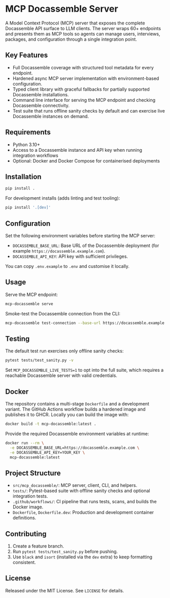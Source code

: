# MCP Docassemble Server

A Model Context Protocol (MCP) server that exposes the complete Docassemble API surface to LLM clients. The server wraps 60+ endpoints and presents them as MCP tools so agents can manage users, interviews, packages, and configuration through a single integration point.

## Key Features
- Full Docassemble coverage with structured tool metadata for every endpoint.
- Hardened async MCP server implementation with environment-based configuration.
- Typed client library with graceful fallbacks for partially supported Docassemble installations.
- Command line interface for serving the MCP endpoint and checking Docassemble connectivity.
- Test suite that runs offline sanity checks by default and can exercise live Docassemble instances on demand.

## Requirements
- Python 3.10+
- Access to a Docassemble instance and API key when running integration workflows
- Optional: Docker and Docker Compose for containerised deployments

## Installation
```bash
pip install .
```

For development installs (adds linting and test tooling):

```bash
pip install '.[dev]'
```

## Configuration
Set the following environment variables before starting the MCP server:

- `DOCASSEMBLE_BASE_URL`: Base URL of the Docassemble deployment (for example `https://docassemble.example.com`).
- `DOCASSEMBLE_API_KEY`: API key with sufficient privileges.

You can copy `.env.example` to `.env` and customise it locally.

## Usage
Serve the MCP endpoint:

```bash
mcp-docassemble serve
```

Smoke-test the Docassemble connection from the CLI:

```bash
mcp-docassemble test-connection --base-url https://docassemble.example.com --api-key YOUR_KEY
```

## Testing
The default test run exercises only offline sanity checks:

```bash
pytest tests/test_sanity.py -v
```

Set `MCP_DOCASSEMBLE_LIVE_TESTS=1` to opt into the full suite, which requires a reachable Docassemble server with valid credentials.

## Docker
The repository contains a multi-stage `Dockerfile` and a development variant. The GitHub Actions workflow builds a hardened image and publishes it to GHCR. Locally you can build the image with:

```bash
docker build -t mcp-docassemble:latest .
```

Provide the required Docassemble environment variables at runtime:

```bash
docker run --rm \
  -e DOCASSEMBLE_BASE_URL=https://docassemble.example.com \
  -e DOCASSEMBLE_API_KEY=YOUR_KEY \
  mcp-docassemble:latest
```

## Project Structure
- `src/mcp_docassemble/`: MCP server, client, CLI, and helpers.
- `tests/`: Pytest-based suite with offline sanity checks and optional integration tests.
- `.github/workflows/`: CI pipeline that runs tests, scans, and builds the Docker image.
- `Dockerfile`, `Dockerfile.dev`: Production and development container definitions.

## Contributing
1. Create a feature branch.
2. Run `pytest tests/test_sanity.py` before pushing.
3. Use `black` and `isort` (installed via the `dev` extra) to keep formatting consistent.

## License
Released under the MIT License. See `LICENSE` for details.
